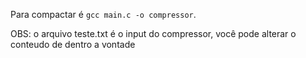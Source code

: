 Para compactar é `gcc main.c -o compressor`.

OBS: o arquivo teste.txt é o input do compressor, você pode alterar o conteudo de dentro a vontade
